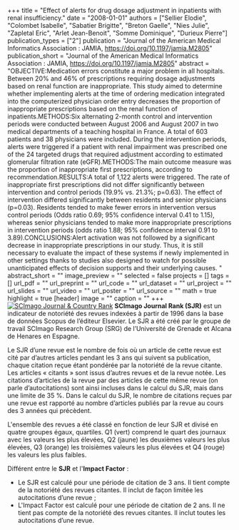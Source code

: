 +++
title = "Effect of alerts for drug dosage adjustment in inpatients with renal insufficiency."
date = "2008-01-01"
authors = ["Sellier Elodie", "Colombet Isabelle", "Sabatier Brigitte", "Breton Gaelle", "Nies Julie", "Zapletal Eric", "Arlet Jean-Benoit", "Somme Dominique", "Durieux Pierre"]
publication_types = ["2"]
publication = "Journal of the American Medical Informatics Association : JAMIA, https://doi.org/10.1197/jamia.M2805"
publication_short = "Journal of the American Medical Informatics Association : JAMIA, https://doi.org/10.1197/jamia.M2805"
abstract = "OBJECTIVE:Medication errors constitute a major problem in all hospitals. Between 20% and 46% of prescriptions requiring dosage adjustments based on renal function are inappropriate. This study aimed to determine whether implementing alerts at the time of ordering medication integrated into the computerized physician order entry decreases the proportion of inappropriate prescriptions based on the renal function of inpatients.METHODS:Six alternating 2-month control and intervention periods were conducted between August 2006 and August 2007 in two medical departments of a teaching hospital in France. A total of 603 patients and 38 physicians were included. During the intervention periods, alerts were triggered if a patient with renal impairment was prescribed one of the 24 targeted drugs that required adjustment according to estimated glomerular filtration rate (eGFR).METHODS:The main outcome measure was the proportion of inappropriate first prescriptions, according to recommendation.RESULTS:A total of 1,122 alerts were triggered. The rate of inappropriate first prescriptions did not differ significantly between intervention and control periods (19.9% vs. 21.3%; p=0.63). The effect of intervention differed significantly between residents and senior physicians (p=0.03). Residents tended to make fewer errors in intervention versus control periods (Odds ratio 0.69; 95% confidence interval 0.41 to 1.15), whereas senior physicians tended to make more inappropriate prescriptions in intervention periods (odds ratio 1.88; 95% confidence interval 0.91 to 3.89).CONCLUSIONS:Alert activation was not followed by a significant decrease in inappropriate prescriptions in our study. Thus, it is still necessary to evaluate the impact of these systems if newly implemented in other settings thanks to studies also designed to watch for possible unanticipated effects of decision supports and their underlying causes. "
abstract_short = ""
image_preview = ""
selected = false
projects = []
tags = []
url_pdf = ""
url_preprint = ""
url_code = ""
url_dataset = ""
url_project = ""
url_slides = ""
url_video = ""
url_poster = ""
url_source = ""
math = true
highlight = true
[header]
image = ""
caption = ""
+++
<a href="https://www.scimagojr.com/journalsearch.php?q=23600&amp;tip=sid&amp;exact=no" title="SCImago Journal &amp; Country Rank"><img border="0" src="https://www.scimagojr.com/journal_img.php?id=23600" alt="SCImago Journal &amp; Country Rank"  /></a>
**SCImago Journal Rank (SJR)** est un indicateur de notoriété des revues indexées à partir de 1996 dans la base de données Scopus de l’éditeur Elsevier. Le SJR a été créé par le groupe de travail SCImago Research Group (SRG) de l’Université de Grenade et Alcana de Henares en Espagne.  
  
Le SJR d’une revue est le nombre de fois où un article de cette revue est cité par d’autres articles pendant les 3 ans qui suivent sa publication, chaque citation reçue étant pondérée par la notoriété de la revue citante. Les articles « citants » sont issus d’autres revues et de la revue notée. Les citations d’articles de la revue par des articles de cette même revue (on parle d’autocitations) sont ainsi incluses dans le calcul du SJR, mais dans une limite de 35 %. Dans le calcul du SJR, le nombre de citations reçues par une revue est rapporté au nombre d’articles publiés par la revue au cours des 3 années qui précèdent.  
  
L'ensemble des revues a été classé en fonction de leur SJR et divisé en quatre groupes égaux, quartiles. Q1 (vert) comprend le quart des journaux avec les valeurs les plus élevées, Q2 (jaune) les deuxièmes valeurs les plus élevées, Q3 (orange) les troisièmes valeurs les plus élevées et Q4 (rouge) les valeurs les plus faibles.  
  
Différent entre le **SJR** et l'**Impact Factor** :  
- Le SJR est calculé pour une période de citation de 3 ans. Il tient compte de la notoriété des revues citantes. Il inclut de façon limitée les autocitations d’une revue ;  
- L'Impact Factor est calculé pour une période de citation de 2 ans. Il ne tient pas compte de la notoriété des revues citantes. Il inclut toutes les autocitations d’une revue.
